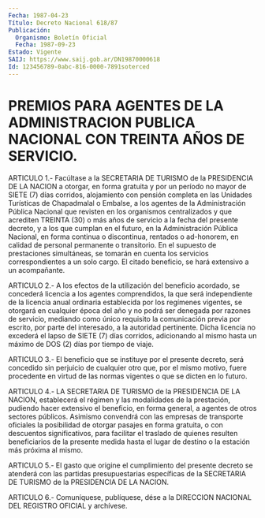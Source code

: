 ```yaml
---
Fecha: 1987-04-23
Título: Decreto Nacional 618/87
Publicación:
  Organismo: Boletín Oficial
  Fecha: 1987-09-23
Estado: Vigente
SAIJ: https://www.saij.gob.ar/DN19870000618
Id: 123456789-0abc-816-0000-7891soterced
---
```

# PREMIOS PARA AGENTES DE LA ADMINISTRACION PUBLICA NACIONAL CON TREINTA AÑOS DE SERVICIO.

<a id="1"></a>
ARTICULO 1.- Facúltase a la SECRETARIA DE TURISMO de la PRESIDENCIA  DE  LA  NACION  a  otorgar, en forma gratuita y por un período  no  mayor  de  SIETE (7) días  corridos,  alojamiento  con pensión  completa  en  las Unidades  Turísticas  de  Chapadmalal  o Embalse, a los agentes de  la  Administración  Pública Nacional que revisten  en  los organismos centralizados y que acrediten TREINTA (30) o más años  de  servicio  a la fecha del presente decreto, y a los  que  cumplan  en  el  futuro,  en  la  Administración  Pública Nacional, en forma continua o discontinua,  rentados  o ad-honorem, en calidad de personal permanente o transitorio. En el  supuesto de prestaciones  simultáneas,  se  tomarán  en  cuenta  los  servicios correspondientes a un solo cargo.  El    citado   beneficio,  se  hará  extensivo  a  un  acompañante.

<a id="2"></a>
ARTICULO  2.-  A  los  efectos  de  la  utilización  del  beneficio acordado, se concederá licencia a los agentes comprendidos,  la que será  independiente de la licencia anual ordinaria establecida  por los regímenes  vigentes,  se  otorgará en cualquier época del año y no podrá ser denegada por razones  de servicio, mediando como único requisito  la  comunicación  previa  por  escrito,  por  parte  del interesado, a la autoridad pertinente.  Dicha  licencia no excederá el lapso de SIETE (7) días corridos, adicionando  al mismo hasta un máximo de DOS (2) días por tiempo de viaje.

<a id="3"></a>
ARTICULO  3.-  El  beneficio  que  se  instituye  por  el  presente decreto,  será  concedido sin perjuicio de cualquier otro que,  por el mismo motivo,  fuere procedente en virtud de las normas vigentes o que se dicten en lo futuro.

<a id="4"></a>
ARTICULO  4.-  LA  SECRETARIA  DE  TURISMO  de la PRESIDENCIA DE LA NACION, establecerá el régimen y las modalidades  de la prestación, pudiendo hacer extensivo el beneficio, en forma general,  a agentes de otros sectores públicos. Asimismo convendrá con las empresas  de transporte  oficiales  la  posibilidad  de otorgar pasajes en forma gratuita,  o  con  descuentos  significativos,  para  facilitar  el traslado de quienes resulten beneficiarios de  la  presente medida hasta  el  lugar  de  destino  o la estación más próxima al  mismo.

<a id="5"></a>
ARTICULO  5.-  El  gasto  que  origine el cumplimiento del presente decreto  se atenderá con las partidas  presupuestarias  específicas de la SECRETARIA  DE  TURISMO  de  la  PRESIDENCIA  DE  LA  NACION.

<a id="6"></a>
ARTICULO  6.- Comuníquese, publíquese, dése a la DIRECCION NACIONAL DEL REGISTRO OFICIAL y archívese.